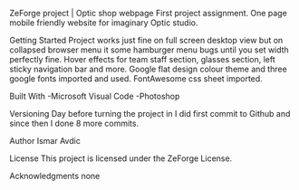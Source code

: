 ZeForge project | Optic shop webpage
First project assignment. One page mobile friendly website for imaginary Optic studio.





Getting Started
Project works just fine on full screen desktop view but on collapsed browser menu it some hamburger menu bugs until you set 
width perfectly fine. Hover effects for team staff section, glasses section, left sticky navigation bar and more. Google flat design colour theme and three google fonts imported and used. FontAwesome css sheet imported.

Built With
-Microsoft Visual Code
-Photoshop

Versioning
Day before turning the project in I did first commit to Github and since then I done 8 more commits.

Author
Ismar Avdic

License
This project is licensed under the ZeForge License.

Acknowledgments
none
